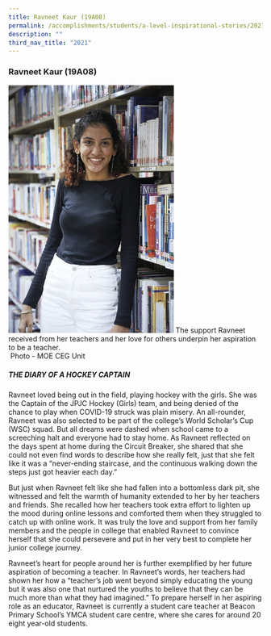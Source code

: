 ```yaml
---
title: Ravneet Kaur (19A08)
permalink: /accomplishments/students/a-level-inspirational-stories/2021/ravneet/
description: ""
third_nav_title: "2021"
---
```

### **Ravneet Kaur (19A08)**

<img src="/images/Ravneet%20Kaurr.jpg" 
     style="width:65%">
The support Ravneet received from her teachers and her love for others underpin her aspiration to be a teacher.<br> Photo - MOE CEG Unit

##### **THE DIARY OF A HOCKEY CAPTAIN**
Ravneet loved being out in the field, playing hockey with the girls. She was the Captain of the JPJC Hockey (Girls) team, and being denied of the chance to play when COVID-19 struck was plain misery. An all-rounder, Ravneet was also selected to be part of the college’s World Scholar’s Cup (WSC) squad. But all dreams were dashed when school came to a screeching halt and everyone had to stay home. As Ravneet reflected on the days spent at home during the Circuit Breaker, she shared that she could not even find words to describe how she really felt, just that she felt like it was a “never-ending staircase, and the continuous walking down the steps just got heavier each day.”

But just when Ravneet felt like she had fallen into a bottomless dark pit, she witnessed and felt the warmth of humanity extended to her by her teachers and friends. She recalled how her teachers took extra effort to lighten up the mood during online lessons and comforted them when they struggled to catch up with online work. It was truly the love and support from her family members and the people in college that enabled Ravneet to convince herself that she could persevere and put in her very best to complete her junior college journey.

Ravneet’s heart for people around her is further exemplified by her future aspiration of becoming a teacher. In Ravneet’s words, her teachers had shown her how a “teacher’s job went beyond simply educating the young but it was also one that nurtured the youths to believe that they can be much more than what they had imagined.” To prepare herself in her aspiring role as an educator, Ravneet is currently a student care teacher at Beacon Primary School’s YMCA student care centre, where she cares for around 20 eight year-old students.


